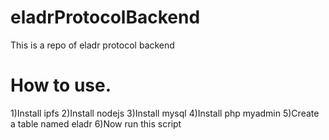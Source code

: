 # eladrProtocolBackend
This is a repo of eladr protocol backend
# How to use.
1)Install ipfs
2)Install nodejs
3)Install mysql
4)Install php myadmin
5)Create a table named eladr
6)Now run this script
